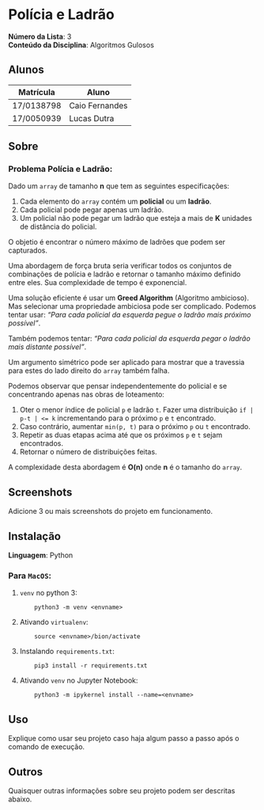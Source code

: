 # Polícia e Ladrão

**Número da Lista**: 3<br>
**Conteúdo da Disciplina**: Algoritmos Gulosos<br>

## Alunos
|Matrícula | Aluno |
| -- | -- |
| 17/0138798  |  Caio Fernandes |
| 17/0050939  |  Lucas Dutra |

## Sobre 
### Problema Polícia e Ladrão:

Dado um `array` de tamanho **n** que tem as seguintes especificações:

1. Cada elemento do `array` contém um **policial** ou um **ladrão**.
2. Cada policial pode pegar apenas um ladrão.
3. Um policial não pode pegar um ladrão que esteja a mais de **K** unidades de distância do policial.

O objetio é encontrar o número máximo de ladrões que podem ser capturados.

Uma abordagem de força bruta seria verificar todos os conjuntos de combinações de polícia e ladrão e retornar o tamanho máximo definido entre eles. Sua complexidade de tempo é exponencial.

Uma solução eficiente é usar um **Greed Algorithm** (Algoritmo ambicioso). Mas selecionar uma propriedade ambiciosa pode ser complicado. Podemos tentar usar: *“Para cada policial da esquerda pegue o ladrão mais próximo possível”*.<br>

Também podemos tentar: 
*“Para cada policial da esquerda pegar o ladrão mais distante possível”*.<br>

Um argumento simétrico pode ser aplicado para mostrar que a travessia para estes do lado direito do `array` também falha.


Podemos observar que pensar independentemente do policial e se concentrando apenas nas obras de loteamento:

1. Oter o menor índice de policial `p` e ladrão `t`. Fazer uma distribuição
`if | p-t | <= k`  incrementando para o próximo `p` e `t` encontrado.
2. Caso contrário, aumentar `min(p, t)` para o próximo `p` ou `t` encontrado.
3. Repetir as duas etapas acima até que os próximos `p` e `t` sejam encontrados.
4. Retornar o número de distribuições feitas.

A complexidade desta abordagem é **O(n)** onde **n** é o tamanho do `array`.



## Screenshots
Adicione 3 ou mais screenshots do projeto em funcionamento.

## Instalação 
**Linguagem**: Python<br>

### Para `MacOS`:
1. `venv` no python 3:
    ```
        python3 -m venv <envname>
    ```
2. Ativando `virtualenv`:
    ```
        source <envname>/bion/activate
    ```
3. Instalando `requirements.txt`:
    ```
        pip3 install -r requirements.txt
    ```
4. Ativando `venv` no Jupyter Notebook:
    ```
        python3 -m ipykernel install --name=<envname>
    ```


## Uso 
Explique como usar seu projeto caso haja algum passo a passo após o comando de execução.

## Outros 
Quaisquer outras informações sobre seu projeto podem ser descritas abaixo.




